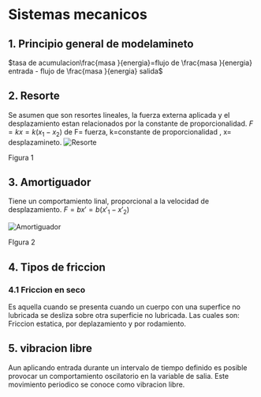 # Sistemas mecanicos
## 1. Principio general de modelamineto 
$tasa de acumulacion\frac{masa }{energia}=flujo de \frac{masa }{energia}  entrada - flujo de \frac{masa }{energia}  salida$
## 2. Resorte
Se asumen que son resortes lineales, la fuerza externa aplicada y el desplazamiento estan relacionados por la constante de proporcionalidad.
$F=kx=k(x_1-x_2)$ de F= fuerza, k=constante de proporcionalidad , x= desplazamineto.
![Resorte](https://github.com/user-attachments/assets/b22260f0-2e53-466b-81e5-64a90d35f3dc)

Figura 1
## 3. Amortiguador 
Tiene un comportamiento linal, proporcional a la velocidad de desplazamiento. $F=bx'=b(x'_1-x'_2)$

![Amortiguador](https://github.com/user-attachments/assets/ecd2c904-0372-44e9-94bf-eca890b356e7)

FIgura 2
## 4. Tipos de friccion
### 4.1 Friccion en seco
Es aquella cuando se presenta cuando un cuerpo con una superfice no lubricada se desliza sobre otra superficie no lubricada.
Las cuales son: Friccion estatica, por deplazamiento y por rodamiento.
## 5. vibracion libre
Aun aplicando entrada durante un intervalo de tiempo definido es posible provocar un comportamiento oscilatorio en la variable de salia. Este movimiento periodico se conoce como vibracion libre.
